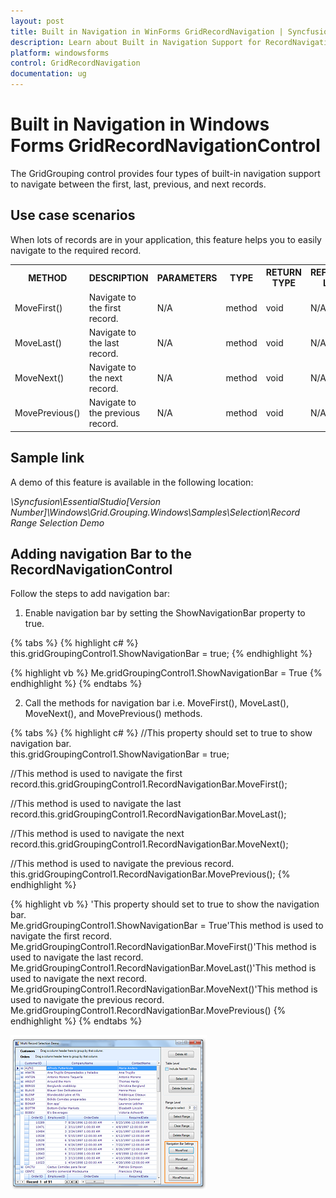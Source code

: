 ```yaml
---
layout: post
title: Built in Navigation in WinForms GridRecordNavigation | Syncfusion
description: Learn about Built in Navigation Support for RecordNavigationControl in GridGroupingControll support in Syncfusion Windows Forms GridRecordNavigation and more.
platform: windowsforms
control: GridRecordNavigation
documentation: ug
---
```


# Built in Navigation in Windows Forms GridRecordNavigationControl

The GridGrouping control provides four types of built-in navigation support to navigate between the first, last, previous, and next records. 

## Use case scenarios

When lots of records are in your application, this feature helps you to easily navigate to the required record.



<table>
<tr>
<th>
METHOD</th><th>
DESCRIPTION</th><th>
PARAMETERS</th><th>
TYPE</th><th>
RETURN TYPE</th><th>
REFERENCE LINKS</th></tr>
<tr>
<td>
MoveFirst()</td><td>
Navigate to the first record.</td><td>
N/A </td><td>
method</td><td>
void </td><td>
N/A. </td></tr>
<tr>
<td>
MoveLast()</td><td>
Navigate to the last record.</td><td>
N/A</td><td>
method</td><td>
void</td><td>
N/A</td></tr>
<tr>
<td>
MoveNext()</td><td>
Navigate to the next record.</td><td>
N/A</td><td>
method</td><td>
void</td><td>
N/A</td></tr>
<tr>
<td>
MovePrevious()</td><td>
Navigate to the previous record.</td><td>
N/A </td><td>
method</td><td>
void</td><td>
N/A</td></tr>
</table>

## Sample link

A demo of this feature is available in the following location:

_<Install Location>\Syncfusion\EssentialStudio\[Version Number]\Windows\Grid.Grouping.Windows\Samples\Selection\Record Range Selection Demo_

## Adding navigation Bar to the RecordNavigationControl

Follow the steps to add navigation bar:

1. Enable navigation bar by setting the ShowNavigationBar property to true. 

{% tabs %}
{% highlight c# %}
 this.gridGroupingControl1.ShowNavigationBar = true;
{% endhighlight %}

{% highlight vb %}
Me.gridGroupingControl1.ShowNavigationBar = True
{% endhighlight %}
{% endtabs %}

2. Call the methods for navigation bar i.e. MoveFirst(), MoveLast(), MoveNext(), and MovePrevious() methods.  

{% tabs %}
{% highlight c# %}
//This property should set to true to show navigation bar.      
this.gridGroupingControl1.ShowNavigationBar = true;

//This method is used to navigate the first record.this.gridGroupingControl1.RecordNavigationBar.MoveFirst();

//This method is used to navigate the last record.this.gridGroupingControl1.RecordNavigationBar.MoveLast();

//This method is used to navigate the next record.this.gridGroupingControl1.RecordNavigationBar.MoveNext();

//This method is used to navigate the previous record.    
 this.gridGroupingControl1.RecordNavigationBar.MovePrevious();
{% endhighlight %}

{% highlight vb %}
'This property should set to true to show the navigation bar.      
Me.gridGroupingControl1.ShowNavigationBar = True'This method is used to navigate the first record.   
Me.gridGroupingControl1.RecordNavigationBar.MoveFirst()'This method is used to navigate the last record.   
Me.gridGroupingControl1.RecordNavigationBar.MoveLast()'This method is used to navigate the next record. 
Me.gridGroupingControl1.RecordNavigationBar.MoveNext()'This method is used to navigate the previous record.
Me.gridGroupingControl1.RecordNavigationBar.MovePrevious()
{% endhighlight %}
{% endtabs %}
   
   ![Builtin_images1](Builtin_images/Builtin_img1.png)
